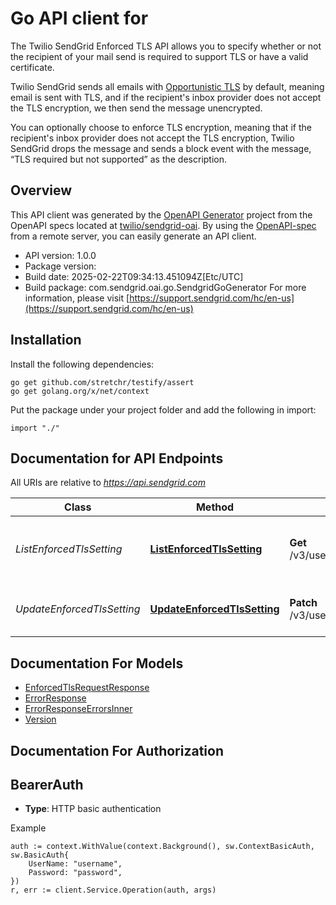 # Go API client for 

The Twilio SendGrid Enforced TLS API allows you to specify whether or not the recipient of your mail send is required to support TLS or have a valid certificate.

Twilio SendGrid sends all emails with [Opportunistic TLS](https://sendgrid.com/blog/myth-opportunistic-tls-email-privacy/) by default, meaning email is sent with TLS, and if the recipient's inbox provider does not accept the TLS encryption, we then send the message unencrypted.

You can optionally choose to enforce TLS encryption, meaning that if the recipient's inbox provider does not accept the TLS encryption, Twilio SendGrid drops the message and sends a block event with the message, “TLS required but not supported” as the description.

## Overview
This API client was generated by the [OpenAPI Generator](https://openapi-generator.tech) project from the OpenAPI specs located at [twilio/sendgrid-oai](https://github.com/twilio/sendgrid-oai/tree/main/spec).  By using the [OpenAPI-spec](https://www.openapis.org/) from a remote server, you can easily generate an API client.

- API version: 1.0.0
- Package version: 
- Build date: 2025-02-22T09:34:13.451094Z[Etc/UTC]
- Build package: com.sendgrid.oai.go.SendgridGoGenerator
For more information, please visit [https://support.sendgrid.com/hc/en-us](https://support.sendgrid.com/hc/en-us)

## Installation

Install the following dependencies:

```shell
go get github.com/stretchr/testify/assert
go get golang.org/x/net/context
```

Put the package under your project folder and add the following in import:

```golang
import "./"
```

## Documentation for API Endpoints

All URIs are relative to *https://api.sendgrid.com*

Class | Method | HTTP request | Description
------------ | ------------- | ------------- | -------------
*ListEnforcedTlsSetting* | [**ListEnforcedTlsSetting**](docs/ListEnforcedTlsSetting.md#listenforcedtlssetting) | **Get** /v3/user/settings/enforced_tls | Retrieve current Enforced TLS settings.
*UpdateEnforcedTlsSetting* | [**UpdateEnforcedTlsSetting**](docs/UpdateEnforcedTlsSetting.md#updateenforcedtlssetting) | **Patch** /v3/user/settings/enforced_tls | Update Enforced TLS settings


## Documentation For Models

 - [EnforcedTlsRequestResponse](EnforcedTlsRequestResponse.md)
 - [ErrorResponse](ErrorResponse.md)
 - [ErrorResponseErrorsInner](ErrorResponseErrorsInner.md)
 - [Version](Version.md)


## Documentation For Authorization



## BearerAuth

- **Type**: HTTP basic authentication

Example

```golang
auth := context.WithValue(context.Background(), sw.ContextBasicAuth, sw.BasicAuth{
    UserName: "username",
    Password: "password",
})
r, err := client.Service.Operation(auth, args)
```

